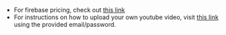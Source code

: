 - For firebase pricing, check out [this link](https://firebase.google.com/pricing)
- For instructions on how to upload your own youtube video, visit  [this link](https://www.wix.com/blog/2019/02/how-to-upload-video-youtube-guide/) using the provided email/password.
